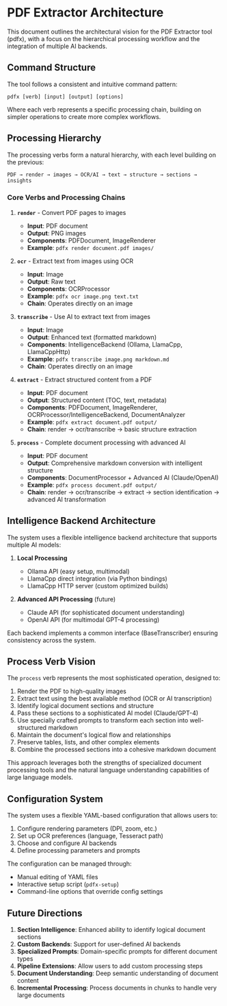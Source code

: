 # PDF Extractor Architecture

This document outlines the architectural vision for the PDF Extractor tool (pdfx), with a focus on the hierarchical processing workflow and the integration of multiple AI backends.

## Command Structure

The tool follows a consistent and intuitive command pattern:

```
pdfx [verb] [input] [output] [options]
```

Where each verb represents a specific processing chain, building on simpler operations to create more complex workflows.

## Processing Hierarchy

The processing verbs form a natural hierarchy, with each level building on the previous:

```
PDF → render → images → OCR/AI → text → structure → sections → insights
```

### Core Verbs and Processing Chains

1. **`render`** - Convert PDF pages to images
   - **Input**: PDF document
   - **Output**: PNG images
   - **Components**: PDFDocument, ImageRenderer
   - **Example**: `pdfx render document.pdf images/`

2. **`ocr`** - Extract text from images using OCR
   - **Input**: Image
   - **Output**: Raw text
   - **Components**: OCRProcessor
   - **Example**: `pdfx ocr image.png text.txt`
   - **Chain**: Operates directly on an image

3. **`transcribe`** - Use AI to extract text from images
   - **Input**: Image
   - **Output**: Enhanced text (formatted markdown)
   - **Components**: IntelligenceBackend (Ollama, LlamaCpp, LlamaCppHttp)
   - **Example**: `pdfx transcribe image.png markdown.md`
   - **Chain**: Operates directly on an image

4. **`extract`** - Extract structured content from a PDF
   - **Input**: PDF document
   - **Output**: Structured content (TOC, text, metadata)
   - **Components**: PDFDocument, ImageRenderer, OCRProcessor/IntelligenceBackend, DocumentAnalyzer
   - **Example**: `pdfx extract document.pdf output/`
   - **Chain**: render → ocr/transcribe → basic structure extraction

5. **`process`** - Complete document processing with advanced AI
   - **Input**: PDF document
   - **Output**: Comprehensive markdown conversion with intelligent structure
   - **Components**: DocumentProcessor + Advanced AI (Claude/OpenAI)
   - **Example**: `pdfx process document.pdf output/`
   - **Chain**: render → ocr/transcribe → extract → section identification → advanced AI transformation

## Intelligence Backend Architecture

The system uses a flexible intelligence backend architecture that supports multiple AI models:

1. **Local Processing**
   - Ollama API (easy setup, multimodal)
   - LlamaCpp direct integration (via Python bindings)
   - LlamaCpp HTTP server (custom optimized builds)

2. **Advanced API Processing** (future)
   - Claude API (for sophisticated document understanding)
   - OpenAI API (for multimodal GPT-4 processing)

Each backend implements a common interface (BaseTranscriber) ensuring consistency across the system.

## Process Verb Vision

The `process` verb represents the most sophisticated operation, designed to:

1. Render the PDF to high-quality images
2. Extract text using the best available method (OCR or AI transcription)
3. Identify logical document sections and structure
4. Pass these sections to a sophisticated AI model (Claude/GPT-4)
5. Use specially crafted prompts to transform each section into well-structured markdown
6. Maintain the document's logical flow and relationships
7. Preserve tables, lists, and other complex elements
8. Combine the processed sections into a cohesive markdown document

This approach leverages both the strengths of specialized document processing tools and the natural language understanding capabilities of large language models.

## Configuration System

The system uses a flexible YAML-based configuration that allows users to:

1. Configure rendering parameters (DPI, zoom, etc.)
2. Set up OCR preferences (language, Tesseract path)
3. Choose and configure AI backends
4. Define processing parameters and prompts

The configuration can be managed through:
- Manual editing of YAML files
- Interactive setup script (`pdfx-setup`)
- Command-line options that override config settings

## Future Directions

1. **Section Intelligence**: Enhanced ability to identify logical document sections
2. **Custom Backends**: Support for user-defined AI backends
3. **Specialized Prompts**: Domain-specific prompts for different document types
4. **Pipeline Extensions**: Allow users to add custom processing steps
5. **Document Understanding**: Deep semantic understanding of document content
6. **Incremental Processing**: Process documents in chunks to handle very large documents